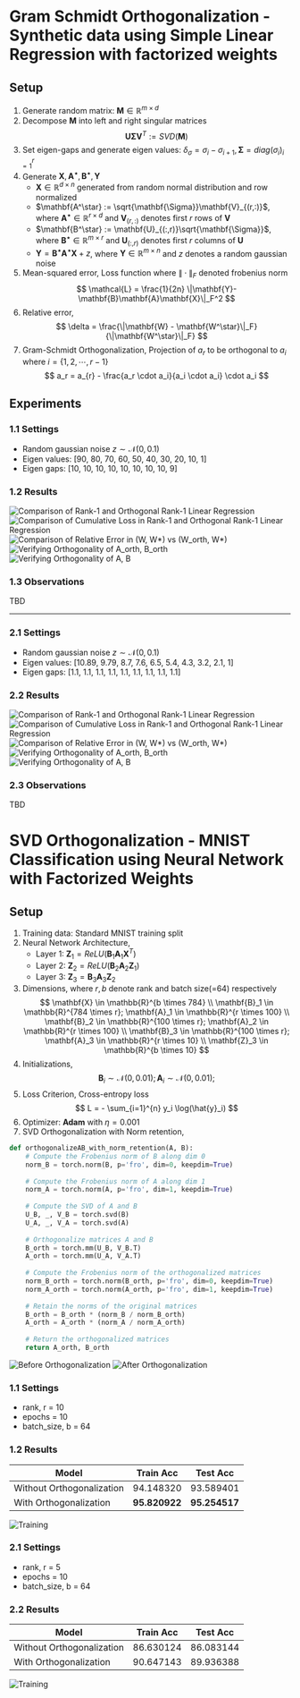# Gram Schmidt Orthogonalization - Synthetic data using Simple Linear Regression with factorized weights
## Setup
1. Generate random matrix: $\mathbf{M} \in \mathbb{R}^{m \times d}$
2. Decompose $\mathbf{M}$ into left and right singular matrices 
$$
    \mathbf{U} \mathbf{\Sigma} \mathbf{V}^T := SVD(\mathbf{M})
$$
3. Set eigen-gaps and generate eigen values: $\delta_{\sigma} = \sigma_{i} - \sigma_{i+1}, \mathbf{\Sigma} = diag(\sigma_i)_{i=1}^{r}$
4. Generate $\mathbf{X}, \mathbf{A^\star}, \mathbf{B^\star}, \mathbf{Y}$
    * $\mathbf{X} \in \mathbb{R}^{d \times n}$ generated from random normal distribution and row normalized
    * $\mathbf{A^\star} := \sqrt{\mathbf{\Sigma}}\mathbf{V}_{(r,:)}$, where $\mathbf{A^\star} \in \mathbb{R}^{r \times d}$ and $\mathbf{V}_{(r,:)}$ denotes first ${r}$ rows of $\mathbf{V}$
    * $\mathbf{B^\star} := \mathbf{U}_{(:,r)}\sqrt{\mathbf{\Sigma}}$, where $\mathbf{B^\star} \in \mathbb{R}^{m \times r}$ and $\mathbf{U}_{(:,r)}$ denotes first ${r}$ columns of $\mathbf{U}$
    * $\mathbf{Y} = \mathbf{B^\star}\mathbf{A^\star}\mathbf{X} + z$, where $\mathbf{Y} \in \mathbb{R}^{m \times n}$ and $z$ denotes a random gaussian noise
5. Mean-squared error, Loss function where $\|\cdot\|_F$ denoted frobenius norm
$$
    \mathcal{L} = \frac{1}{2n} \|\mathbf{Y}-\mathbf{B}\mathbf{A}\mathbf{X}\|_F^2
$$
6. Relative error, 
$$
    \delta = \frac{\|\mathbf{W} - \mathbf{W^\star}\|_F}{\|\mathbf{W^\star}\|_F}
$$
7. Gram-Schmidt Orthogonalization, Projection of $a_r$ to be orthogonal to $a_i$ where $i = \{1, 2, \cdots, r-1\}$
$$
    a_r = a_{r} - \frac{a_r \cdot a_i}{a_i \cdot a_i} \cdot a_i
$$

## Experiments
### 1.1 Settings
* Random gaussian noise $z \sim \mathcal{N}(0,0.1)$
* Eigen values: [90, 80, 70, 60, 50, 40, 30, 20, 10, 1]
* Eigen gaps: [10, 10, 10, 10, 10, 10, 10, 10, 9]

  
### 1.2 Results
 

![Comparison of Rank-1 and Orthogonal Rank-1 Linear Regression](images/img1_1.png)
![Comparison of Cumulative Loss in Rank-1 and Orthogonal Rank-1 Linear Regression](images/img1_2.png)
![Comparison of Relative Error in (W, W*) vs (W_orth, W*)](images/img1_3.png)
![Verifying Orthogonality of A_orth, B_orth](images/img1_4.png)
![Verifying Orthogonality of A, B](images/img1_5.png)

### 1.3 Observations
TBD

---

### 2.1 Settings
* Random gaussian noise $z \sim \mathcal{N}(0,0.1)$
* Eigen values: [10.89, 9.79, 8.7, 7.6, 6.5, 5.4, 4.3, 3.2, 2.1, 1]
* Eigen gaps: [1.1, 1.1, 1.1, 1.1, 1.1, 1.1, 1.1, 1.1, 1.1]


  
### 2.2 Results
 

![Comparison of Rank-1 and Orthogonal Rank-1 Linear Regression](images/img2_1.png)
![Comparison of Cumulative Loss in Rank-1 and Orthogonal Rank-1 Linear Regression](images/img2_2.png)
![Comparison of Relative Error in (W, W*) vs (W_orth, W*)](images/img2_3.png)
![Verifying Orthogonality of A_orth, B_orth](images/img2_4.png)
![Verifying Orthogonality of A, B](images/img2_5.png)

### 2.3 Observations
TBD

# SVD Orthogonalization - MNIST Classification using Neural Network with Factorized Weights
## Setup
1. Training data: Standard MNIST training split
2. Neural Network Architecture,
   - Layer 1: $\mathbf{Z}_1 = ReLU(\mathbf{B}_1\mathbf{A}_1\mathbf{X}^T)$  
   - Layer 2: $\mathbf{Z}_2 = ReLU(\mathbf{B}_2\mathbf{A}_2\mathbf{Z}_1)$
   - Layer 3: $\mathbf{Z}_3 = \mathbf{B}_3\mathbf{A}_3\mathbf{Z}_2$
3. Dimensions, where $r, b$ denote rank and batch size(=64) respectively 
$$
    \mathbf{X} \in \mathbb{R}^{b \times 784} \\
    \mathbf{B}_1 \in \mathbb{R}^{784 \times r}; \mathbf{A}_1 \in \mathbb{R}^{r \times 100} \\
    \mathbf{B}_2 \in \mathbb{R}^{100 \times r}; \mathbf{A}_2 \in \mathbb{R}^{r \times 100} \\
    \mathbf{B}_3 \in \mathbb{R}^{100 \times r}; \mathbf{A}_3 \in \mathbb{R}^{r \times 10} \\
    \mathbf{Z}_3 \in \mathbb{R}^{b \times 10} 
$$
4. Initializations,
$$
    \mathbf{B}_i \sim \mathcal{N}(0,0.01); \mathbf{A}_i \sim \mathcal{N}(0,0.01); 
$$
5. Loss Criterion, Cross-entropy loss
$$
    L = - \sum_{i=1}^{n} y_i \log(\hat{y}_i)
$$
6. Optimizer: **Adam** with $\eta=0.001$ 
7. SVD Orthogonalization with Norm retention,
```python
def orthogonalizeAB_with_norm_retention(A, B):
    # Compute the Frobenius norm of B along dim 0
    norm_B = torch.norm(B, p='fro', dim=0, keepdim=True)
    
    # Compute the Frobenius norm of A along dim 1
    norm_A = torch.norm(A, p='fro', dim=1, keepdim=True)
    
    # Compute the SVD of A and B
    U_B, _, V_B = torch.svd(B)
    U_A, _, V_A = torch.svd(A)
    
    # Orthogonalize matrices A and B
    B_orth = torch.mm(U_B, V_B.T)
    A_orth = torch.mm(U_A, V_A.T)
    
    # Compute the Frobenius norm of the orthogonalized matrices
    norm_B_orth = torch.norm(B_orth, p='fro', dim=0, keepdim=True)
    norm_A_orth = torch.norm(A_orth, p='fro', dim=1, keepdim=True)
    
    # Retain the norms of the original matrices
    B_orth = B_orth * (norm_B / norm_B_orth)
    A_orth = A_orth * (norm_A / norm_A_orth)
    
    # Return the orthogonalized matrices
    return A_orth, B_orth
```

![Before Orthogonalization](images/mnist0_1.png)
![After Orthogonalization](images/mnist0_2.png)

### 1.1 Settings
- rank, r = 10
- epochs = 10
- batch_size, b = 64

### 1.2 Results
| Model                     | Train Acc     | Test Acc      |
| ------------------------- | ------------- | ------------- |
| Without Orthogonalization | 94.148320     | 93.589401     |
| With Orthogonalization    | **95.820922** | **95.254517** |
![Training](images/mnist1_1.png)

### 2.1 Settings
- rank, r = 5
- epochs = 10
- batch_size, b = 64

### 2.2 Results
| Model                     | Train Acc | Test Acc  |
| ------------------------- | --------- | --------- |
| Without Orthogonalization | 86.630124 | 86.083144 |
| With Orthogonalization    | 90.647143 | 89.936388 |
![Training](images/mnist2_1.png)